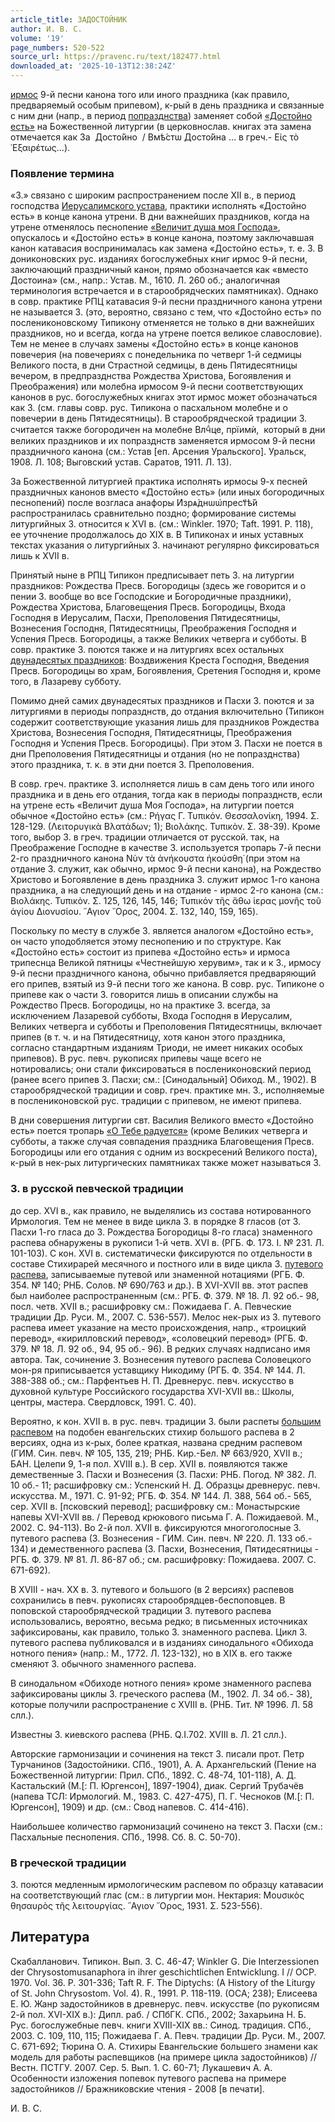 ```yaml
---
article_title: ЗАДОСТОЙНИК
author: И. В. С.
volume: '19'
page_numbers: 520-522
source_url: https://pravenc.ru/text/182477.html
downloaded_at: '2025-10-13T12:38:24Z'
---
```


[ирмос](https://pravenc.ru/text/ирмос.html) 9-й песни канона того или иного праздника (как правило, предваряемый особым припевом), к-рый в день праздника и связанные с ним дни (напр., в период [попразднства](https://pravenc.ru/text/попразднства.html)) заменяет собой [«Достойно есть»](<https://pravenc.ru/text/ ДОСТОЙНО ЕСТЬ  ИКОНА БОЖИЕЙ МАТЕРИ.html>) на Божественной литургии (в церковнослав. книгах эта замена отмечается как <span class="cu">За</span>  <span class="cu">Досто́йно</span>  / <span class="cu">Вмѣ́стѡ</span> <span class="cu">Досто́йна</span> ... в греч.- Εἰς τὸ ᾿Εξαιρέτως...).

### Появление термина

«З.» связано с широким распространением после XII в., в период господства [Иерусалимского устава](<https://pravenc.ru/text/Иерусалимский устав.html>), практики исполнять «Достойно есть» в конце канона утрени. В дни важнейших праздников, когда на утрене отменялось песнопение [«Величит душа моя Господа»](<https://pravenc.ru/text/ Величит душа моя Господа .html>), опускалось и «Достойно есть» в конце канона, поэтому заключавшая канон катавасия воспринималась как замена «Достойно есть», т. е. З. В дониконовских рус. изданиях богослужебных книг ирмос 9-й песни, заключающий праздничный канон, прямо обозначается как «вместо Достоина» (см., напр.: Устав. М., 1610. Л. 260 об.; аналогичная терминология встречается и в старообрядческих памятниках). Однако в совр. практике РПЦ катавасия 9-й песни праздничного канона утрени не называется З. (это, вероятно, связано с тем, что «Достойно есть» по послениконовскому Типикону отменяется не только в дни важнейших праздников, но и всегда, когда на утрене поется великое славословие). Тем не менее в случаях замены «Достойно есть» в конце канонов повечерия (на повечериях с понедельника по четверг 1-й седмицы Великого поста, в дни Страстной седмицы, в день Пятидесятницы вечером, в предпразднства Рождества Христова, Богоявления и Преображения) или молебна ирмосом 9-й песни соответствующих канонов в рус. богослужебных книгах этот ирмос может обозначаться как З. (см. главы совр. рус. Типикона о пасхальном молебне и о повечерии в день Пятидесятницы). В старообрядческой традиции З. считается также богородичен на молебне <span class="cu">Влчⷣце,</span> <span class="cu">прїимѝ,</span>  который в дни великих праздников и их попразднств заменяется ирмосом 9-й песни праздничного канона (см.: Устав [еп. Арсения Уральского]. Уральск, 1908. Л. 108; Выговский устав. Саратов, 1911. Л. 13).

За Божественной литургией практика исполнять ирмосы 9-х песней праздничных канонов вместо «Достойно есть» (или иных богородичных песнопений) после возгласа анафоры <span class="cu">И҆зрѧ́днѡ</span><span class="cu">ѡ҆</span><span class="cu">прест҃ѣ́й</span>  распространилась сравнительно поздно; формирование системы литургийных З. относится к XVI в. (см.: Winkler. 1970; Taft. 1991. P. 118), ее уточнение продолжалось до XIX в. В Типиконах и иных уставных текстах указания о литургийных З. начинают регулярно фиксироваться лишь к XVII в.

Принятый ныне в РПЦ Типикон предписывает петь З. на литургии праздников: Рождества Пресв. Богородицы (здесь же говорится и о пении З. вообще во все Господские и Богородичные праздники), Рождества Христова, Благовещения Пресв. Богородицы, Входа Господня в Иерусалим, Пасхи, Преполовения Пятидесятницы, Вознесения Господня, Пятидесятницы, Преображения Господня и Успения Пресв. Богородицы, а также Великих четверга и субботы. В совр. практике З. поются также и на литургиях всех остальных [двунадесятых праздников](<https://pravenc.ru/text/двунадесятых праздников.html>): Воздвижения Креста Господня, Введения Пресв. Богородицы во храм, Богоявления, Сретения Господня и, кроме того, в Лазареву субботу.

Помимо дней самих двунадесятых праздников и Пасхи З. поются и за литургиями в периоды попразднств, до отдания включительно (Типикон содержит соответствующие указания лишь для праздников Рождества Христова, Вознесения Господня, Пятидесятницы, Преображения Господня и Успения Пресв. Богородицы). При этом З. Пасхи не поется в дни Преполовения Пятидесятницы и отдания (но не попразднства) этого праздника, т. к. в эти дни поется З. Преполовения.

В совр. греч. практике З. исполняется лишь в сам день того или иного праздника и в день его отдания, тогда как в периоды попразднств, если на утрене есть «Величит душа Моя Господа», на литургии поется обычное «Достойно есть» (см.: Ρήγας Γ. Τυπικόν. Θεσσαλονίκη, 1994. Σ. 128-129. (Λειτορυγικὰ Βλατάδων; 1); Βιολάκης. Τυπικὸν. Σ. 38-39). Кроме того, выбор З. в греч. традиции отличается от русской. так, на Преображение Господне в качестве З. используется тропарь 7-й песни 2-го праздничного канона Νὺν τὰ ἀνήκουστα ἠκούσθη̇ (при этом на отдание З. служит, как обычно, ирмос 9-й песни канона), на Рождество Христово и Богоявление в день праздника З. служит ирмос 1-го канона праздника, а на следующий день и на отдание - ирмос 2-го канона (см.: Βιολάκης. Τυπικὸν. Σ. 125, 126, 145, 146; Τυπικόν τῆς ἄθω ἱερας μονῆς τοῦ ἁγίου Διονυσίου. ῞Αγιον ῎Ορος, 2004. Σ. 132, 140, 159, 165).

Поскольку по месту в службе З. является аналогом «Достойно есть», он часто уподобляется этому песнопению и по структуре. Как «Достойно есть» состоит из припева «Достойно есть» и ирмоса трипеснца Великой пятницы «Честнейшую херувим», так и к З., ирмосу 9-й песни праздничного канона, обычно прибавляется предваряющий его припев, взятый из 9-й песни того же канона. В совр. рус. Типиконе о припеве как о части З. говорится лишь в описании службы на Рождество Пресв. Богородицы, но на практике З. всегда, за исключением Лазаревой субботы, Входа Господня в Иерусалим, Великих четверга и субботы и Преполовения Пятидесятницы, включает припев (в т. ч. и на Пятидесятницу, хотя канон этого праздника, согласно стандартным изданиям Триоди, не имеет никаких особых припевов). В рус. певч. рукописях припевы чаще всего не нотировались; они стали фиксироваться в послениконовский период (ранее всего припев З. Пасхи; см.: [Синодальный] Обиход. М., 1902). В старообрядческой традиции и совр. греч. практике мн. З., исполняемые в послениконовской рус. традиции с припевом, не имеют припева.

В дни совершения литургии свт. Василия Великого вместо «Достойно есть» поется тропарь [«О Тебе радуется»](<https://pravenc.ru/text/ О Тебе радуется .html>) (кроме Великих четверга и субботы, а также случая совпадения праздника Благовещения Пресв. Богородицы или его отдания с одним из воскресений Великого поста), к-рый в нек-рых литургических памятниках также может называться З.

### З. в русской певческой традиции

до сер. XVI в., как правило, не выделялись из состава нотированного Ирмология. Тем не менее в виде цикла З. в порядке 8 гласов (от З. Пасхи 1-го гласа до З. Рождества Богородицы 8-го гласа) знаменного распева обнаружены в рукописи 1-й четв. XVI в. (РГБ. Ф. 173. I. № 231. Л. 101-103). С кон. XVI в. систематически фиксируются по отдельности в составе Стихирарей месячного и постного или в виде цикла З. [путевого распева](<https://pravenc.ru/text/путевого распева.html>), записываемые путевой или знаменной нотациями (РГБ. Ф. 354. № 140; РНБ. Солов. № 690/763 и др.). В XVI-XVII вв. этот распев был наиболее распространенным (см.: РГБ. Ф. 379. № 18. Л. 92 об.- 98, посл. четв. XVII в.; расшифровку см.: Пожидаева Г. А. Певческие традиции Др. Руси. М., 2007. С. 536-557). Мелос нек-рых из З. путевого распева имеет указание на место происхождения, напр., «троицкий перевод», «кирилловский перевод», «соловецкий перевод» (РГБ. Ф. 379. № 18. Л. 92 об., 94, 95 об.- 96). В редких случаях надписано имя автора. Так, сочинение З. Вознесения путевого распева Соловецкого мон-ря приписывается уставщику Никодиму (РГБ. Ф. 354. № 144. Л. 388-388 об.; см.: Парфентьев Н. П. Древнерус. певч. искусство в духовной культуре Российского государства XVI-XVII вв.: Школы, центры, мастера. Свердловск, 1991. С. 40).

Вероятно, к кон. XVII в. в рус. певч. традиции З. были распеты [большим распевом](<https://pravenc.ru/text/БОЛЬШОЙ РАСПЕВ.html>) на подобен евангельских стихир большого распева в 2 версиях, одна из к-рых, более краткая, названа средним распевом (ГИМ. Син. певч. № 105, 135, 219; РНБ. Кир.-Бел. № 663/920, XVII в.; БАН. Целепи 9, 1-я пол. XVIII в.). В сер. XVII в. появляются также демественные З. Пасхи и Вознесения (З. Пасхи: РНБ. Погод. № 382. Л. 10 об.- 11; расшифровку см.: Успенский Н. Д. Образцы древнерус. певч. искусства. М., 1971. С. 91-92; РГБ. Ф. 354. № 144. Л. 388, 564 об.- 565, сер. XVII в. [псковский перевод]; расшифровку см.: Монастырские напевы XVI-XVII вв. / Перевод крюкового письма Г. А. Пожидаевой. М., 2002. С. 94-113). Во 2-й пол. XVII в. фиксируются многоголосные З. путевого распева (З. Вознесения - ГИМ. Син. певч. № 220. Л. 133 об.- 134) и демественного распева (З. Пасхи, Вознесения, Пятидесятницы - РГБ. Ф. 379. № 81. Л. 86-87 об.; см. расшифровку: Пожидаева. 2007. С. 671-692).

В XVIII - нач. ХХ в. З. путевого и большого (в 2 версиях) распевов сохранились в певч. рукописях старообрядцев-беспоповцев. В поповской старообрядческой традиции З. путевого распева использовались, вероятно, весьма редко; в письменных источниках зафиксированы, как правило, только З. знаменного распева. Цикл З. путевого распева публиковался и в изданиях синодального «Обихода нотного пения» (напр.: М., 1772. Л. 123-132), но в XIX в. его также сменяют З. обычного знаменного распева.

В синодальном «Обиходе нотного пения» кроме знаменного распева зафиксированы циклы З. греческого распева (М., 1902. Л. 34 об.- 38), которые получили распространение с XVIII в. (РНБ. Тит. № 1996. Л. 58 слл.).

Известны З. киевского распева (РНБ. Q.I.702. XVIII в. Л. 21 слл.).

Авторские гармонизации и сочинения на текст З. писали прот. Петр Турчанинов (Задостойники. СПб., 1901), А. А. Архангельский (Пение на Божественной литургии: Прил. СПб., 1892. С. 48-74, 101-118), А. Д. Кастальский (М.[: П. Юргенсон], 1897-1904), диак. Сергий Трубачёв (напева ТСЛ: Ирмологий. М., 1983. С. 427-475), П. Г. Чесноков (М.[: П. Юргенсон], 1909) и др. (см.: Свод напевов. С. 414-416).

Наибольшее количество гармонизаций сочинено на текст З. Пасхи (см.: Пасхальные песнопения. СПб., 1998. Сб. 8. С. 50-70).

### В греческой традиции

З. поются медленным ирмологическим распевом по образцу катавасии на соответствующий глас (см.: в литургии мон. Нектария: Μουσικὸς θησαυρὸς τῆς λειτουργίας. ῞Αγιον ῎Ορος, 1931. Σ. 523-556).

## Литература

Скабалланович. Типикон. Вып. 3. С. 46-47; Winkler G. Die Interzessionen der Chrysostomusanaphora in ihrer geschichtlichen Entwicklung. I // OCP. 1970. Vol. 36. P. 301-336; Taft R. F. The Diptychs: (A History of the Liturgy of St. John Chrysostom. Vol. 4). R., 1991. P. 118-119. (OCA; 238); Елисеева Е. Ю. Жанр задостойников в древнерус. певч. искусстве (по рукописям 2-й пол. XVI-XIX в.): Дипл. раб. / СПбГК. СПб., 2002; Захарьина Н. Б. Рус. богослужебные певч. книги XVIII-XIX вв.: Синод. традиция. СПб., 2003. С. 109, 110, 115; Пожидаева Г. А. Певч. традиции Др. Руси. М., 2007. С. 671-692; Тюрина О. А. Стихиры Евангельские большего знамени как модель для работы распевщиков (на примере цикла задостойников) // Вестн. ПСТГУ. 2007. Сер. 5. Вып. 1. С. 60-71; Лукашевич А. А. Особенности изложения попевок путевого распева на примере задостойников // Бражниковские чтения - 2008 [в печати].

И. В. С.
